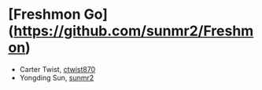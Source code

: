 # [Freshmon Go] (https://github.com/sunmr2/Freshmon)

- Carter Twist, [ctwist870](https://github.com/ctwist870)
- Yongding Sun, [sunmr2](https://github.com/sunmr2)
